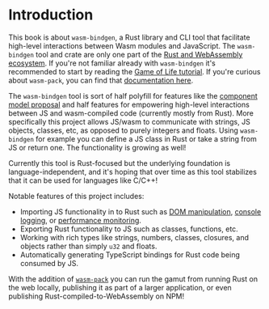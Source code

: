 # Introduction

This book is about `wasm-bindgen`, a Rust library and CLI tool that facilitate
high-level interactions between Wasm modules and JavaScript. The `wasm-bindgen`
tool and crate are only one part of the [Rust and WebAssembly
ecosystem][rustwasm]. If you're not familiar already with `wasm-bindgen` it's
recommended to start by reading the [Game of Life tutorial][gol]. If you're
curious about `wasm-pack`, you can find that [documentation here][wasm-pack].

The `wasm-bindgen` tool is sort of half polyfill for features like the
[component model proposal][component-model] and half features for empowering high-level
interactions between JS and wasm-compiled code (currently mostly from Rust).
More specifically this project allows JS/wasm to communicate with strings, JS
objects, classes, etc, as opposed to purely integers and floats. Using
`wasm-bindgen` for example you can define a JS class in Rust or take a string
from JS or return one. The functionality is growing as well!

Currently this tool is Rust-focused but the underlying foundation is
language-independent, and it's hoping that over time as this tool stabilizes
that it can be used for languages like C/C++!

Notable features of this project includes:

* Importing JS functionality in to Rust such as [DOM manipulation][dom-ex],
  [console logging][console-log], or [performance monitoring][perf-ex].
* Exporting Rust functionality to JS such as classes, functions, etc.
* Working with rich types like strings, numbers, classes, closures, and objects
  rather than simply `u32` and floats.
* Automatically generating TypeScript bindings for Rust code being consumed by
  JS.

With the addition of [`wasm-pack`][wasm-pack] you can run the gamut from running Rust on
the web locally, publishing it as part of a larger application, or even
publishing Rust-compiled-to-WebAssembly on NPM!

[component-model]: https://github.com/WebAssembly/component-model
[dom-ex]: https://github.com/rustwasm/wasm-bindgen/tree/master/examples/dom
[console-log]: https://github.com/rustwasm/wasm-bindgen/tree/master/examples/console_log
[perf-ex]: https://github.com/rustwasm/wasm-bindgen/tree/master/examples/performance
[hello-online]: https://webassembly.studio/?f=gzubao6tg3
[rustwasm]: https://rustwasm.github.io/
[gol]: https://rustwasm.github.io/docs/book/
[wasm-pack]: https://rustwasm.github.io/docs/wasm-pack/
